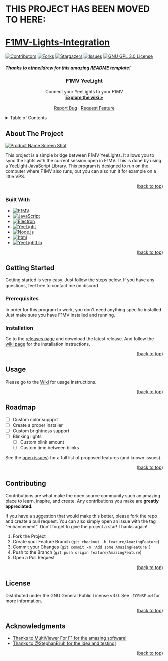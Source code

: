 # **THIS PROJECT HAS BEEN MOVED TO HERE:**
# **[F1MV-Lights-Integration](https://github.com/JustJoostNL/F1MV-Lights-Integration)**

<!-- Improved compatibility of back to top link: See: https://github.com/othneildrew/Best-README-Template/pull/73 -->
<a name="readme-top"></a>



<!-- PROJECT SHIELDS -->
[![Contributors][contributors-shield]][contributors-url]
[![Forks][forks-shield]][forks-url]
[![Stargazers][stars-shield]][stars-url]
[![Issues][issues-shield]][issues-url]
[![GNU GPL 3.0 License][license-shield]][license-url]

##### *Thanks to [othneildrew](https://github.com/othneildrew/Best-README-Template) for this amazing README template!*
<!-- PROJECT LOGO -->

<h3 align="center">F1MV YeeLight</h3>
<div align="center">
  <p align="center">
    Connect your YeeLights to your F1MV
    <br />
    <a href="https://github.com/koningcool/F1MV-YeeLight/wiki/"><strong>Explore the wiki »</strong></a>
    <br />
    <br />
    <a href="https://github.com/koningcool/F1MV-YeeLight/issues">Report Bug</a>
    ·
    <a href="https://github.com/koningcool/F1MV-YeeLight/issues">Request Feature</a>
  </p>
</div>



<!-- TABLE OF CONTENTS -->
<details>
  <summary>Table of Contents</summary>
  <ol>
    <li>
      <a href="#about-the-project">About The Project</a>
      <ul>
        <li><a href="#built-with">Built With</a></li>
      </ul>
    </li>
    <li>
      <a href="#getting-started">Getting Started</a>
      <ul>
        <li><a href="#prerequisites">Prerequisites</a></li>
        <li><a href="#installation">Installation</a></li>
      </ul>
    </li>
    <li><a href="#usage">Usage</a></li>
    <li><a href="#roadmap">Roadmap</a></li>
    <li><a href="#contributing">Contributing</a></li>
    <li><a href="#license">License</a></li>
  </ol>
</details>



<!-- ABOUT THE PROJECT -->
## About The Project

[![Product Name Screen Shot][product-screenshot]](https://i.ibb.co/jGgdhWq/6-lamptest.jpg)

This project is a simple bridge between F1MV YeeLights. It allows you to sync the lights with the current session open in F1MV. This is done by using a YeeLight JavaScript Library. This program is designed to run on the computer where F1MV also runs, but you can also run it for example on a little VPS.

<p align="right">(<a href="#readme-top">back to top</a>)</p>



### Built With

* [![F1MV][f1mv]][f1mv-url]
* [![JavaScript][javascript]][javascript-url]
* [![Electron][Electron]][electron-url]
* [![YeeLight][yeelight]][yeelight-url]
* [![Node.js][nodejs]][nodejs-url]
* [![html][html]][html-url]
* [![YeeLightLib][yeelight-library]][yeelight-library-url]

<p align="right">(<a href="#readme-top">back to top</a>)</p>



<!-- GETTING STARTED -->
## Getting Started

Getting started is very easy. Just follow the steps below. If you have any questions, feel free to contact me on discord

### Prerequisites

In order for this program to work, you don't need anything specific installed. Just make sure you have F1MV installed and running.

### Installation

Go to the [releases page][releases-url] and download the latest release.
And follow the [wiki page][wikiurl] for the installation instructions.

<p align="right">(<a href="#readme-top">back to top</a>)</p>



<!-- USAGE Instructions -->
## Usage

Please go to the [Wiki][wikiurl] for usage instructions.

<p align="right">(<a href="#readme-top">back to top</a>)</p>



<!-- ROADMAP -->
## Roadmap

- [ ] Custom color suppprt
- [ ] Create a proper installer
- [ ] Custom brightness support
- [ ] Blinking lights
  - [ ] Custom blink amount
  - [ ] Custom time between blinks

See the [open issues][issuesurl]) for a full list of proposed features (and known issues).

<p align="right">(<a href="#readme-top">back to top</a>)</p>



<!-- CONTRIBUTING -->
## Contributing

Contributions are what make the open source community such an amazing place to learn, inspire, and create. Any contributions you make are **greatly appreciated**.

If you have a suggestion that would make this better, please fork the repo and create a pull request. You can also simply open an issue with the tag "enhancement".
Don't forget to give the project a star! Thanks again!

1. Fork the Project
2. Create your Feature Branch (`git checkout -b feature/AmazingFeature`)
3. Commit your Changes (`git commit -m 'Add some AmazingFeature'`)
4. Push to the Branch (`git push origin feature/AmazingFeature`)
5. Open a Pull Request

<p align="right">(<a href="#readme-top">back to top</a>)</p>



<!-- LICENSE -->
## License

Distributed under the GNU General Public License v3.0. See `LICENSE.md` for more information.

<p align="right">(<a href="#readme-top">back to top</a>)</p>


<!-- ACKNOWLEDGMENTS -->
## Acknowledgments

* [Thanks to MultiViewer For F1 for the amazing software!](https://beta.f1mv.com/)
* [Thanks to @StephanBruh for the idea and testing!](https://github.com/StephanBruh)


<p align="right">(<a href="#readme-top">back to top</a>)</p>



<!-- MARKDOWN LINKS & IMAGES -->
<!-- https://www.markdownguide.org/basic-syntax/#reference-style-links -->
[contributors-shield]: https://img.shields.io/github/contributors/koningcool/F1MV-YeeLight.svg?style=for-the-badge
[contributors-url]: https://github.com/koningcool/F1MV-YeeLight/graphs/contributors
[forks-shield]: https://img.shields.io/github/forks/koningcool/F1MV-YeeLight.svg?style=for-the-badge
[forks-url]: https://github.com/koningcool/F1MV-YeeLight/network/members
[stars-shield]: https://img.shields.io/github/stars/koningcool/F1MV-YeeLight.svg?style=for-the-badge
[stars-url]: https://github.com/koningcool/F1MV-YeeLight/stargazers
[issues-shield]: https://img.shields.io/github/issues/koningcool/F1MV-YeeLight.svg?style=for-the-badge
[issues-url]: https://github.com/koningcool/F1MV-YeeLight/issues
[license-shield]: https://img.shields.io/github/license/koningcool/F1MV-YeeLight.svg?style=for-the-badge
[license-url]: https://github.com/koningcool/F1MV-YeeLight/blob/main/LICENSE.MD
[product-screenshot]: https://i.ibb.co/jGgdhWq/6-lamptest.jpg
[javascript]: https://img.shields.io/badge/JavaScript-F7DF1E?style=for-the-badge&logo=javascript&logoColor=black
[javascript-url]: https://www.javascript.com/
[electron]: https://img.shields.io/badge/Electron-47848F?style=for-the-badge&logo=electron&logoColor=white
[electron-url]: https://www.electronjs.org/
[yeelight]: https://img.shields.io/badge/Yeelight-0002bb?style=for-the-badge&logo=yeelight&logoColor=black
[yeelight-url]: https://www.yeelight.com/
[html]: https://img.shields.io/badge/HTML5-E34F26?style=for-the-badge&logo=html5&logoColor=white
[html-url]: https://html.spec.whatwg.org/multipage/
[github-actions]: https://img.shields.io/badge/github%20actions-%232671E5.svg?style=for-the-badge&logo=githubactions&logoColor=white
[ide]: https://img.shields.io/badge/IntelliJIDEA-000000.svg?style=for-the-badge&logo=intellij-idea&logoColor=white
[Git]: https://img.shields.io/badge/git-%23F05033.svg?style=for-the-badge&logo=git&logoColor=white
[f1mv]: https://img.shields.io/badge/MultiViewer%20For%20F1-fb1e07.svg?style=for-the-badge&logo=f1&logoColor=white
[f1mv-url]: https://beta.f1mv.com
[nodejs]: https://img.shields.io/badge/Node.js-43853D?style=for-the-badge&logo=node.js&logoColor=white
[nodejs-url]: https://nodejs.org/en/
[yeelight-library]: https://img.shields.io/badge/Yeelight%20Library-FD500?style=for-the-badge&logo=yeelight&logoColor=black
[yeelight-library-url]: https://www.npmjs.com/package/yeelight.io
[releases-url]: https://github.com/YeeLight/F1MV-YeeLight/releases
[wikiurl]: https://github.com/koningcool/F1MV-YeeLight/wiki/
[issuesurl]: https://github.com/koningcool/F1MV-YeeLight/issues

[github_username]: koningcool
[repo_name]: F1MV-YeeLight
